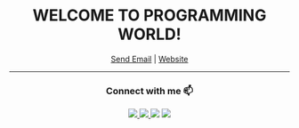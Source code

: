 <h1 align='center'>
  
 <h1 align="center">WELCOME TO PROGRAMMING WORLD!</h1>
<p align="center">
	<a href="mailto:programminggworld@gmail.com" align="center">Send Email</a> |
	<a href="programmingworld-dev.github.io/">Website</a>

</p>


<hr />


<h3 align="center">Connect with me 📫</h3>
<p align="center">

  <a href="http://twitter.com/ProgramingWorld">
    <img src="https://img.shields.io/twitter/follow/ProgramingWorld?label=Twitter&logo=twitter&style=for-the-badge" />
  </a>
  <a href="https://www.youtube.com/channel/UC-8N0SQWzn_oguGuQLwM7og">
    <img src="http://img.shields.io/badge/YouTube-3-red?label=YouTube&logo=YouTube&style=for-the-badge" />
  </a>
    <a href="https://www.instagram.com/programmingworld_dev"><img src="https://img.shields.io/badge/instagram-146-%230077B5.svg?&style=for-the-badge&logo=instagram&logoColor=white&color=8a3ab9"></a>
  <a href="https://www.telegram.me//Programmingworld_dev"><img src="https://img.shields.io/badge/Telegram-2CA5E0?style=for-the-badge&logo=telegram&logoColor=white"></a>
 
</p>



